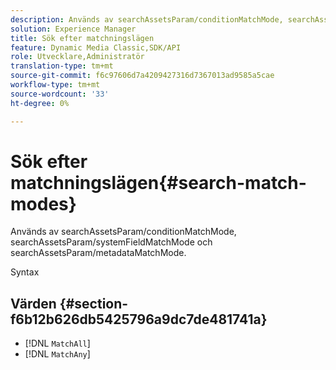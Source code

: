 ```yaml
---
description: Används av searchAssetsParam/conditionMatchMode, searchAssetsParam/systemFieldMatchMode och searchAssetsParam/metadataMatchMode.
solution: Experience Manager
title: Sök efter matchningslägen
feature: Dynamic Media Classic,SDK/API
role: Utvecklare,Administratör
translation-type: tm+mt
source-git-commit: f6c97606d7a4209427316d7367013ad9585a5cae
workflow-type: tm+mt
source-wordcount: '33'
ht-degree: 0%

---
```



# Sök efter matchningslägen{#search-match-modes}

Används av searchAssetsParam/conditionMatchMode, searchAssetsParam/systemFieldMatchMode och searchAssetsParam/metadataMatchMode.

Syntax

## Värden {#section-f6b12b626db5425796a9dc7de481741a}

* [!DNL `MatchAll`]
* [!DNL `MatchAny`]

